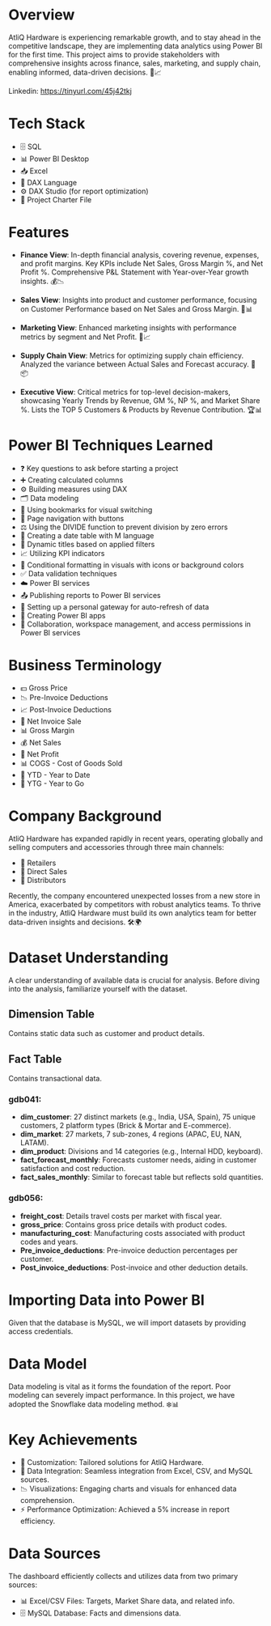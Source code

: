 # Overview
AtliQ Hardware is experiencing remarkable growth, and to stay ahead in the competitive landscape, they are implementing data analytics using Power BI for the first time. This project aims to provide stakeholders with comprehensive insights across finance, sales, marketing, and supply chain, enabling informed, data-driven decisions. 💼📈

Linkedin: https://tinyurl.com/45j42tkj

# Tech Stack
- 🗄️ SQL
- 📊 Power BI Desktop
- 📥 Excel
- 🧮 DAX Language
- ⚙️ DAX Studio (for report optimization)
- 📄 Project Charter File

# Features
- **Finance View**: In-depth financial analysis, covering revenue, expenses, and profit margins. Key KPIs include Net Sales, Gross Margin %, and Net Profit %. Comprehensive P&L Statement with Year-over-Year growth insights. 💰📉
  
- **Sales View**: Insights into product and customer performance, focusing on Customer Performance based on Net Sales and Gross Margin. 🛒📊

- **Marketing View**: Enhanced marketing insights with performance metrics by segment and Net Profit. 📣📈

- **Supply Chain View**: Metrics for optimizing supply chain efficiency. Analyzed the variance between Actual Sales and Forecast accuracy. 🚚📦

- **Executive View**: Critical metrics for top-level decision-makers, showcasing Yearly Trends by Revenue, GM %, NP %, and Market Share %. Lists the TOP 5 Customers & Products by Revenue Contribution. 🏆📊

# Power BI Techniques Learned
- ❓ Key questions to ask before starting a project
- ➕ Creating calculated columns
- ⚙️ Building measures using DAX
- 🗂️ Data modeling
- 📑 Using bookmarks for visual switching
- 📲 Page navigation with buttons
- ⚖️ Using the DIVIDE function to prevent division by zero errors
- 📅 Creating a date table with M language
- 🔄 Dynamic titles based on applied filters
- 📈 Utilizing KPI indicators
- 🎨 Conditional formatting in visuals with icons or background colors
- ✅ Data validation techniques
- ☁️ Power BI services
- 📤 Publishing reports to Power BI services
- 🔄 Setting up a personal gateway for auto-refresh of data
- 📱 Creating Power BI apps
- 🤝 Collaboration, workspace management, and access permissions in Power BI services

# Business Terminology
- 💵 Gross Price
- 📉 Pre-Invoice Deductions
- 📈 Post-Invoice Deductions
- 🧾 Net Invoice Sale
- 📊 Gross Margin
- 💰 Net Sales
- 🤑 Net Profit
- 📊 COGS - Cost of Goods Sold
- 📅 YTD - Year to Date
- 📅 YTG - Year to Go

# Company Background
AtliQ Hardware has expanded rapidly in recent years, operating globally and selling computers and accessories through three main channels:
- 🏪 Retailers
- 🛒 Direct Sales
- 🚚 Distributors

Recently, the company encountered unexpected losses from a new store in America, exacerbated by competitors with robust analytics teams. To thrive in the industry, AtliQ Hardware must build its own analytics team for better data-driven insights and decisions. 🛠️🌍

# Dataset Understanding
A clear understanding of available data is crucial for analysis. Before diving into the analysis, familiarize yourself with the dataset.

## Dimension Table
Contains static data such as customer and product details.

## Fact Table
Contains transactional data.

### gdb041:
- **dim_customer**: 27 distinct markets (e.g., India, USA, Spain), 75 unique customers, 2 platform types (Brick & Mortar and E-commerce).
- **dim_market**: 27 markets, 7 sub-zones, 4 regions (APAC, EU, NAN, LATAM).
- **dim_product**: Divisions and 14 categories (e.g., Internal HDD, keyboard).
- **fact_forecast_monthly**: Forecasts customer needs, aiding in customer satisfaction and cost reduction.
- **fact_sales_monthly**: Similar to forecast table but reflects sold quantities.

### gdb056:
- **freight_cost**: Details travel costs per market with fiscal year.
- **gross_price**: Contains gross price details with product codes.
- **manufacturing_cost**: Manufacturing costs associated with product codes and years.
- **Pre_invoice_deductions**: Pre-invoice deduction percentages per customer.
- **Post_invoice_deductions**: Post-invoice and other deduction details.

# Importing Data into Power BI
Given that the database is MySQL, we will import datasets by providing access credentials.

# Data Model
Data modeling is vital as it forms the foundation of the report. Poor modeling can severely impact performance. In this project, we have adopted the Snowflake data modeling method. ❄️📊

# Key Achievements
- 🎯 Customization: Tailored solutions for AtliQ Hardware.
- 🔗 Data Integration: Seamless integration from Excel, CSV, and MySQL sources.
- 📉 Visualizations: Engaging charts and visuals for enhanced data comprehension.
- ⚡ Performance Optimization: Achieved a 5% increase in report efficiency.

# Data Sources
The dashboard efficiently collects and utilizes data from two primary sources:
- 📊 Excel/CSV Files: Targets, Market Share data, and related info.
- 🗄️ MySQL Database: Facts and dimensions data.
